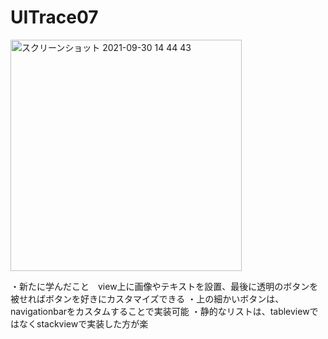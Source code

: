 # UITrace07

<img width="370" alt="スクリーンショット 2021-09-30 14 44 43" src="https://user-images.githubusercontent.com/70016501/135394263-71e1f43c-3a5e-4bfa-b4ab-44f85d72bb7d.png">

・新たに学んだこと　view上に画像やテキストを設置、最後に透明のボタンを被せればボタンを好きにカスタマイズできる
・上の細かいボタンは、navigationbarをカスタムすることで実装可能
・静的なリストは、tableviewではなくstackviewで実装した方が楽
